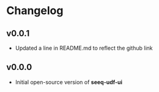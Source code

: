 # Changelog

v0.0.1
---
- Updated a line in README.md to reflect the github link

v0.0.0
---
- Initial open-source version of **seeq-udf-ui**